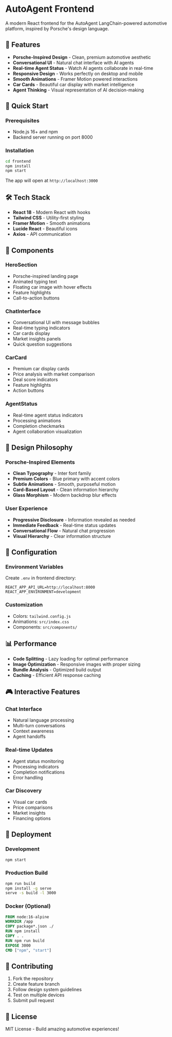# AutoAgent Frontend

A modern React frontend for the AutoAgent LangChain-powered automotive platform, inspired by Porsche's design language.

## 🎨 Features

- **Porsche-Inspired Design** - Clean, premium automotive aesthetic
- **Conversational UI** - Natural chat interface with AI agents
- **Real-time Agent Status** - Watch AI agents collaborate in real-time
- **Responsive Design** - Works perfectly on desktop and mobile
- **Smooth Animations** - Framer Motion powered interactions
- **Car Cards** - Beautiful car display with market intelligence
- **Agent Thinking** - Visual representation of AI decision-making

## 🚀 Quick Start

### Prerequisites
- Node.js 16+ and npm
- Backend server running on port 8000

### Installation
```bash
cd frontend
npm install
npm start
```

The app will open at `http://localhost:3000`

## 🛠️ Tech Stack

- **React 18** - Modern React with hooks
- **Tailwind CSS** - Utility-first styling
- **Framer Motion** - Smooth animations
- **Lucide React** - Beautiful icons
- **Axios** - API communication

## 📱 Components

### HeroSection
- Porsche-inspired landing page
- Animated typing text
- Floating car image with hover effects
- Feature highlights
- Call-to-action buttons

### ChatInterface
- Conversational UI with message bubbles
- Real-time typing indicators
- Car cards display
- Market insights panels
- Quick question suggestions

### CarCard
- Premium car display cards
- Price analysis with market comparison
- Deal score indicators
- Feature highlights
- Action buttons

### AgentStatus
- Real-time agent status indicators
- Processing animations
- Completion checkmarks
- Agent collaboration visualization

## 🎯 Design Philosophy

### Porsche-Inspired Elements
- **Clean Typography** - Inter font family
- **Premium Colors** - Blue primary with accent colors
- **Subtle Animations** - Smooth, purposeful motion
- **Card-Based Layout** - Clean information hierarchy
- **Glass Morphism** - Modern backdrop blur effects

### User Experience
- **Progressive Disclosure** - Information revealed as needed
- **Immediate Feedback** - Real-time status updates
- **Conversational Flow** - Natural chat progression
- **Visual Hierarchy** - Clear information structure

## 🔧 Configuration

### Environment Variables
Create `.env` in frontend directory:
```
REACT_APP_API_URL=http://localhost:8000
REACT_APP_ENVIRONMENT=development
```

### Customization
- Colors: `tailwind.config.js`
- Animations: `src/index.css`
- Components: `src/components/`

## 📊 Performance

- **Code Splitting** - Lazy loading for optimal performance
- **Image Optimization** - Responsive images with proper sizing
- **Bundle Analysis** - Optimized build output
- **Caching** - Efficient API response caching

## 🎮 Interactive Features

### Chat Interface
- Natural language processing
- Multi-turn conversations
- Context awareness
- Agent handoffs

### Real-time Updates
- Agent status monitoring
- Processing indicators
- Completion notifications
- Error handling

### Car Discovery
- Visual car cards
- Price comparisons
- Market insights
- Financing options

## 🚀 Deployment

### Development
```bash
npm start
```

### Production Build
```bash
npm run build
npm install -g serve
serve -s build -l 3000
```

### Docker (Optional)
```dockerfile
FROM node:16-alpine
WORKDIR /app
COPY package*.json ./
RUN npm install
COPY . .
RUN npm run build
EXPOSE 3000
CMD ["npm", "start"]
```

## 🤝 Contributing

1. Fork the repository
2. Create feature branch
3. Follow design system guidelines
4. Test on multiple devices
5. Submit pull request

## 📝 License

MIT License - Build amazing automotive experiences!